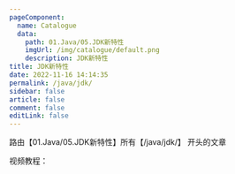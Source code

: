 ```yaml
---
pageComponent: 
  name: Catalogue
  data: 
    path: 01.Java/05.JDK新特性
    imgUrl: /img/catalogue/default.png
    description: JDK新特性
title: JDK新特性
date: 2022-11-16 14:14:35
permalink: /java/jdk/
sidebar: false
article: false
comment: false
editLink: false
---
```


路由【01.Java/05.JDK新特性】所有【/java/jdk/】 开头的文章

视频教程：
